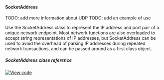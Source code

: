 #### SocketAddress

TODO: add more information about UDP
TODO: add an example of use

Use the SocketAddress class to represent the IP address and port pair of a unique network endpoint. Most network functions are also overloaded to accept string representations of IP addresses, but SocketAddress can be used to avoid the overhead of parsing IP addresses during repeated network transactions, and can be passed around as a first class object.

##### SocketAddress class reference

[![View code](https://www.mbed.com/embed/?type=library)](/docs/v5.4/mbed-os-api-doxy/class_socket_address.html)
